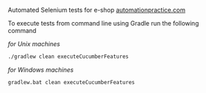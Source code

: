 Automated Selenium tests for e-shop [automationpractice.com](automationpractice.com)

To execute tests from command line using Gradle run the following command 

_for Unix machines_
```bash
./gradlew clean executeCucumberFeatures
```
_for Windows machines_
```bash
gradlew.bat clean executeCucumberFeatures
```